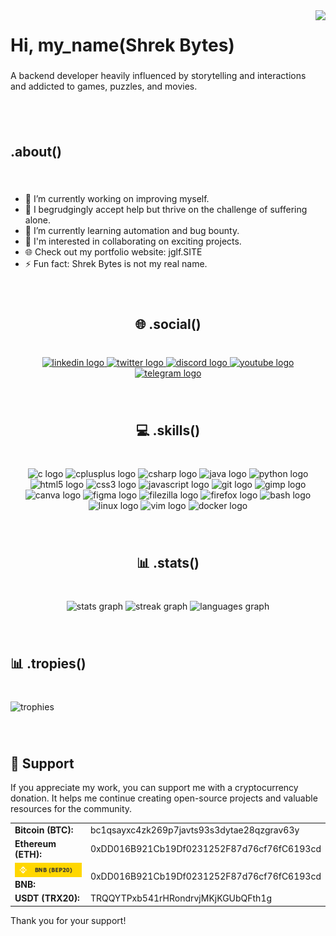 <img align="right" height="185" src="https://media.giphy.com/media/TEnXkcsHrP4YedChhA/giphy.gif"  />

###

<h1 align="left">Hi, my_name(Shrek Bytes)</h1>

###

<p align="left">A backend developer heavily influenced by storytelling and interactions and addicted to games, puzzles, and movies.</p>

###

<br clear="both">

<h2 align="left">.about()</h2>

###

<br clear="both">

<ul align="left">
  <li>🔭 I’m currently working on improving myself.</li>
  <li>🤝 I begrudgingly accept help but thrive on the challenge of suffering alone.</li>
  <li>🌱 I’m currently learning automation and bug bounty.</li>
  <li>🚀 I'm interested in collaborating on exciting projects.</li>
  <li>🌐 Check out my portfolio website: jglf.SITE</li>
  <li>⚡ Fun fact: Shrek Bytes is not my real name.</li>
</ul>

###

<br clear="both">

<h2 align="center">🌐 .social()</h2>

###

<br clear="both">

<div align="center">
  <a href="https://example.com/my-username" target="_blank">
    <img src="https://img.shields.io/static/v1?message=LinkedIn&logo=linkedin&label=&color=0077B5&logoColor=white&labelColor=&style=for-the-badge" height="40" alt="linkedin logo"  />
  </a>
  <a href="https://example.com/my-username" target="_blank">
    <img src="https://img.shields.io/static/v1?message=Twitch&logo=twitch&label=&color=9146FF&logoColor=white&labelColor=&style=for-the-badge" height="40" alt="twitter logo"  />
  </a>
  <a href="https://example.com/my-username" target="_blank">
    <img src="https://img.shields.io/static/v1?message=Discord&logo=discord&label=&color=7289DA&logoColor=white&labelColor=&style=for-the-badge" height="40" alt="discord logo"  />
  </a>
  <a href="https://example.com/my-username" target="_blank">
    <img src="https://img.shields.io/static/v1?message=Youtube&logo=youtube&label=&color=FF0000&logoColor=white&labelColor=&style=for-the-badge" height="40" alt="youtube logo"  />
  </a>
  <a href="https://example.com/my-username" target="_blank">
    <img src="https://img.shields.io/static/v1?message=Telegram&logo=telegram&label=&color=2CA5E0&logoColor=white&labelColor=&style=for-the-badge" height="40" alt="telegram logo"  />
  </a>
</div>

###

<br clear="both">

<h2 align="center">💻 .skills()</h2>

###

<br clear="both">

<div align="center">
  <img src="https://cdn.jsdelivr.net/gh/devicons/devicon/icons/c/c-original.svg" height="50" width="65" alt="c logo"  />
  <img src="https://cdn.jsdelivr.net/gh/devicons/devicon/icons/cplusplus/cplusplus-original.svg" height="50" width="65" alt="cplusplus logo"  />
  <img src="https://cdn.jsdelivr.net/gh/devicons/devicon/icons/csharp/csharp-original.svg" height="50" width="65" alt="csharp logo"  />
  <img src="https://cdn.jsdelivr.net/gh/devicons/devicon/icons/java/java-original.svg" height="50" width="65" alt="java logo"  />
  <img src="https://cdn.jsdelivr.net/gh/devicons/devicon/icons/python/python-original.svg" height="50" width="65" alt="python logo"  />
  <img src="https://cdn.jsdelivr.net/gh/devicons/devicon/icons/html5/html5-original.svg" height="50" width="65" alt="html5 logo"  />
  <img src="https://cdn.jsdelivr.net/gh/devicons/devicon/icons/css3/css3-original.svg" height="50" width="65" alt="css3 logo"  />
  <img src="https://cdn.jsdelivr.net/gh/devicons/devicon/icons/javascript/javascript-original.svg" height="50" width="65" alt="javascript logo"  />
  <img src="https://cdn.jsdelivr.net/gh/devicons/devicon/icons/git/git-original.svg" height="50" width="65" alt="git logo"  />
  <img src="https://cdn.jsdelivr.net/gh/devicons/devicon/icons/gimp/gimp-original.svg" height="50" width="65" alt="gimp logo"  />
  <img src="https://cdn.jsdelivr.net/gh/devicons/devicon/icons/canva/canva-original.svg" height="50" width="65" alt="canva logo"  />
  <img src="https://cdn.jsdelivr.net/gh/devicons/devicon/icons/figma/figma-original.svg" height="50" width="65" alt="figma logo"  />
  <img src="https://cdn.jsdelivr.net/gh/devicons/devicon/icons/filezilla/filezilla-plain.svg" height="50" width="65" alt="filezilla logo"  />
  <img src="https://cdn.jsdelivr.net/gh/devicons/devicon/icons/firefox/firefox-original.svg" height="50" width="65" alt="firefox logo"  />
  <img src="https://cdn.jsdelivr.net/gh/devicons/devicon/icons/bash/bash-original.svg" height="50" width="65" alt="bash logo"  />
  <img src="https://cdn.jsdelivr.net/gh/devicons/devicon/icons/linux/linux-original.svg" height="50" width="65" alt="linux logo"  />
  <img src="https://cdn.jsdelivr.net/gh/devicons/devicon/icons/vim/vim-original.svg" height="50" width="65" alt="vim logo"  />
  <img src="https://cdn.jsdelivr.net/gh/devicons/devicon/icons/docker/docker-original.svg" height="50" width="65" alt="docker logo"  />
</div>

###

<br clear="both">

<h2 align="center">📊 .stats()</h2>

###

<br clear="both">

<div align="center">
  <img src="https://github-readme-stats.vercel.app/api?username=ShrekBytes&hide_title=false&hide_rank=false&show_icons=true&include_all_commits=true&count_private=true&disable_animations=false&theme=react&locale=en&hide_border=true&order=1" height="150" alt="stats graph"  />
  <img src="https://streak-stats.demolab.com?user=ShrekBytes&locale=en&mode=daily&theme=react&hide_border=true&border_radius=5&order=3" height="150" alt="streak graph"  />
  <img src="https://github-readme-stats.vercel.app/api/top-langs?username=ShrekBytes&locale=en&hide_title=false&layout=compact&card_width=320&langs_count=5&theme=react&hide_border=true&order=2" height="150" alt="languages graph"  />
</div>

###

  
<br clear="both">

<h2 align="left">📊 .tropies()</h2>

###

<br clear="both"> 

<div align="left">
  <img src="https://github-profile-trophy.vercel.app/?username=ShrekBytes&theme=onedark&no-frame=true&no-bg=false&margin-w=4" alt="trophies"  />

###
  
<br clear="both"> 

<h2>🎁 Support</h2>

<p>If you appreciate my work, you can support me with a cryptocurrency donation. It helps me continue creating open-source projects and valuable resources for the community.</p>

<table>
  <tr>
    <td><strong>Bitcoin (BTC):</strong></td>
    <td>bc1qsayxc4zk269p7javts93s3dytae28qzgrav63y</td>
  </tr>
  <tr>
    <td><strong><i class="fa-brands fa-ethereum"></i> Ethereum (ETH):</strong></td>
    <td>0xDD016B921Cb19Df0231252F87d76cf76fC6193cd</td>
  </tr>
  <tr>
    <td><strong><img src="images/icons/bnb.png"/>BNB:</strong></td>
    <td>0xDD016B921Cb19Df0231252F87d76cf76fC6193cd</td>
  </tr>
  <tr>
    <td><strong>USDT (TRX20):</strong></td>
    <td>TRQQYTPxb541rHRondrvjMKjKGUbQFth1g</td>
  </tr>
</table>

<p>Thank you for your support!</p>



###
  
  
